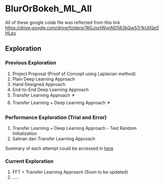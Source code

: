 # BlurOrBokeh_ML_All
All of these google colab file was reflected from this link
https://drive.google.com/drive/folders/1RGJoxtWvnND563kQw57r1kUIIQe5HLzu

## Exploration
### Previous Exploration 
1. Project Proposal (Proof of Concept using Laplacian method)
2. Plain Deep Learning Approach
3. Hand Designed Approach
4. End-to-End Deep Learning Approach
5. Transfer Learning Approach ✴️
6. Transfer Learning + Deep Learning Approach ✴️

### Performance Exploration (Trial and Error)
1. Transfer Learning + Deep Learning Approach - Test Random Initialization
2. Salinan dari Transfer Learning Approach

Summary of each attempt could be accessed in [here](https://docs.google.com/document/d/1_wMoe67zms_sX22tSYWRSqcihyM6Hmtmuvmzmk9k07Q)

### Current Exploration
1. FFT + Transfer Learning Approach (Soon to be updated)
2. .....
